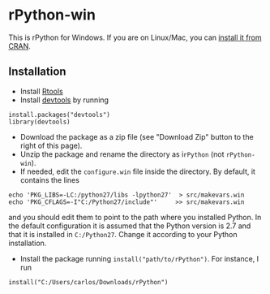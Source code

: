# rPython-win

This is rPython for Windows. If you are on Linux/Mac, you can [install it from CRAN](http://cran.r-project.org/web/packages/rPython/index.html).

## Installation

* Install [Rtools](http://cran.r-project.org/bin/windows/Rtools/)
* Install [devtools](http://cran.r-project.org/web/packages/devtools/index.html) by running 
```
install.packages("devtools")
library(devtools)
```
* Download the package as a zip file (see "Download Zip" button to the right of this page).
* Unzip the package and rename the directory as i`rPython` (not `rPython-win`).
* If needed, edit the `configure.win` file inside the directory. By default, it contains the lines
```
echo 'PKG_LIBS=-LC:/python27/libs -lpython27'  > src/makevars.win
echo 'PKG_CFLAGS=-I"C:/Python27/include"'     >> src/makevars.win
``` 
and you should edit them to point to the path where you installed Python. In the default configuration it is assumed that the Python version is 2.7 and that it is installed in `C:/Python27`. Change it according to your Python installation.
* Install the package running `install("path/to/rPython")`. For instance, I run
```
install("C:/Users/carlos/Downloads/rPython")
```


